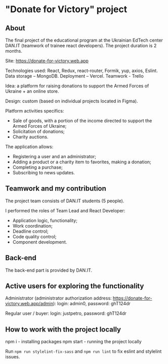 <h1 aligne="center">"Donate for Victory" project</h1>

<h2>About</h2>

<p>The final project of the educational program at the Ukrainian EdTech center DAN.IT (teamwork of trainee react developers). The project duration is 2 months.</p>

<p>Site: <a href="https://donate-for-victory.web.app" target="_blank">https://donate-for-victory.web.app</a></p>

<p>Technologies used: React, Redux, react-router, Formik, yup, axios, Eslint. Data storage – MongoDB. Deployment – Vercel. Teamwork - Trello</p>

<p>Idea: a platform for raising donations to support the Armed Forces of Ukraine + an online store.</p>

<p>Design: custom (based on individual projects located in Figma).</p>

<p>Platform activities specifics:</p>
<ul>
<li>Sale of goods, with a portion of the income directed to support the Armed Forces of Ukraine;</li>
<li>Solicitation of donations;</li>
<li>Charity auctions.</li>
</ul>

<p>The application allows:</p>
<ul>
<li>Registering a user and an administrator;</li>
<li>Adding a product or a charity item to favorites, making a donation;</li>
<li>Completing a purchase;</li>
<li>Subscribing to news updates.</li>
</ul>

<h2>Teamwork and my contribution</h2>

<p>The project team consists of DAN.IT students (5 people).</p>
<p>I performed the roles of Team Lead and React Developer:</p>
<ul>
<li>Application logic, functionality;</li>
<li>Work coordination;</li>
<li>Deadline control;</li>
<li>Code quality control;</li>
<li>Component development.</li>
</ul>

<h2>Back-end</h2>

<p>The back-end part is provided by DAN.IT.</p>

<h2>Active users for exploring the functionality</h2>

<p>Administrator (administrator authorization address: <a href="https://donate-for-victory.web.app/admin" target="_blank">https://donate-for-victory.web.app/admin</a>): login: admin0, password: ghT124dr</p>
<p>Regular user / buyer: login: justpetro, password: ghT124dr</p>

<h2>How to work with the project locally</h2>

npm i - installing packages
npm start - running the project locally

Run `npm run stylelint-fix-sass` and `npm run lint` to fix eslint and stylelint issues.
